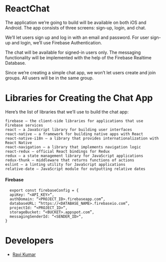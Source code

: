 # ReactChat

The application we’re going to build will be available on both iOS and Android. The app consists of three screens: sign-up, login, and chat.

We’ll let users sign up and log in with an email and password. For user sign-up and login, we’ll use Firebase Authentication.

The chat will be available for signed-in users only. The messaging functionality will be implemented with the help of the Firebase Realtime Database.

Since we’re creating a simple chat app, we won’t let users create and join groups. All users will be in the same group.


# Libraries for Creating the Chat App

Here’s the list of libraries that we’ll use to build the chat app:
```
firebase – the client-side libraries for applications that use Firebase services
react – a JavaScript library for building user interfaces
react-native – a framework for building native apps with React
react-native-i18n – a library that provides internationalization with React Native
react-navigation ‒ a library that implements navigation logic
react-redux – official React bindings for Redux
redux ‒ a state management library for JavaScript applications
redux-thunk ‒ middleware that returns functions of actions
eslint ‒ a linting utility for JavaScript applications
relative-date – JavaScript module for outputting relative dates
```

#### Firebase
```
  export const firebaseConfig = {
  apiKey: “<API_KEY>“,
  authDomain: “<PROJECT_ID>.firebaseapp.com”,
  databaseURL: “https://<DATABASE_NAME>.firebaseio.com”,
  projectId: “<PROJECT_ID>“,
  storageBucket: “<BUCKET>.appspot.com”,
  messagingSenderId: “<SENDER_ID>“,
}
```

# Developers

* [Ravi Kumar](https://github.com/Ravi-KBIHM)
